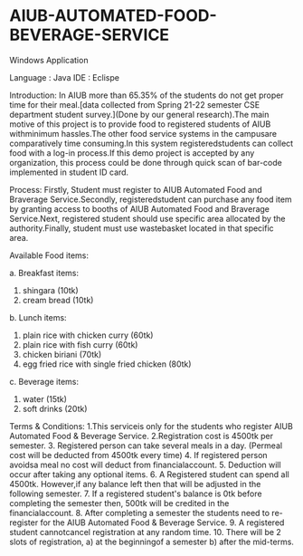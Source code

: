 # AIUB-AUTOMATED-FOOD-BEVERAGE-SERVICE
Windows Application

Language : Java
IDE : Eclispe

Introduction:
In AIUB more than 65.35% of the students do not get proper time for their meal.[data collected from Spring 21-22 semester CSE department student survey.](Done by our general research).The main motive of this project is to provide food to registered students of AIUB withminimum hassles.The other food service systems in the campusare comparatively time consuming.In this system registeredstudents can collect food with a log-in process.If this demo project is accepted by any organization, this process could be done through quick scan of bar-code implemented in student ID card.

Process:
Firstly, Student must register to AIUB Automated Food and Braverage Service.Secondly, registeredstudent can purchase any food item by granting access to booths of AIUB Automated Food and Braverage Service.Next, registered student should use specific area allocated by the authority.Finally, student must use wastebasket located in that specific area.

Available Food items:

a. Breakfast items:
  
  1. shingara (10tk)
  2. cream bread (10tk)

b. Lunch items:
  
  1. plain rice with chicken curry (60tk)
  2. plain rice with fish curry (60tk)
  3. chicken biriani (70tk)
  4. egg fried rice with single fried chicken (80tk)

c. Beverage items: 

  1. water (15tk)
  2. soft drinks (20tk)
  
Terms & Conditions:
  1.This serviceis only for the students who register AIUB Automated Food & Beverage Service.
  2.Registration cost is 4500tk per semester.
  3. Registered person can take several meals in a day. (Permeal cost will be deducted from 4500tk every time)
  4. If registered person avoidsa meal no cost will deduct from financialaccount.
  5. Deduction will occur after taking any optional items.
  6.  A  Registered  student  can  spend  all  4500tk. However,if  any  balance  left  then  that  will  be  adjusted  in  the following semester.
  7. If a registered student's balance is 0tk before completing the semester then, 500tk will be credited in the financialaccount.
  8. After completing a semester the students need to re-register for the AIUB Automated Food & Beverage Service.
  9. A registered student cannotcancel registration at any random time.
  10. There will be 2 slots of registration,
      a) at the beginningof a semester
      b) after the mid-terms.
